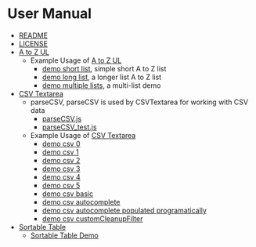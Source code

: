 
# User Manual

- [README](./)
- [LICENSE](LICENSE)
- [A to Z UL](a_to_z_ul.md)
  - Example Usage of [A to Z UL](a_to_z_ul.js)
    - [demo short list](demo_short_list.html), simple short A to Z list
    - [demo long list](demo_long_list.html), a longer list A to Z list
    - [demo multiple lists](demo_multiple_list.html), a multi-list demo
- [CSV Textarea](CSVTextarea.md)
  - parseCSV, parseCSV is used by CSVTextarea for working with CSV data
    - [parseCSV.js](parseCSV.js)
    - [parseCSV_test.js](parseCSV_test.js)
  - Example Usage of [CSV Textarea](csvtextarea.js)
    - [demo csv 0](demo_csv0.html)
    - [demo csv 1](demo_csv1.html)
    - [demo csv 2](demo_csv2.html)
    - [demo csv 3](demo_csv3.html)
    - [demo csv 4](demo_csv4.html)
    - [demo csv 5](demo_csv5.html)
    - [demo csv basic](demo_csv_basic.html)
    - [demo csv autocomplete](demo_csv_autocomplete0.html)
    - [demo csv autocomplete populated programatically](demo_csv_autocomplete1.html)
    - [demo csv customCleanupFilter](demo_csv_customCleanupFilter.html)
- [Sortable Table](sortable_table.md)
  - [Sortable Table Demo](sortable_table_demo.html)   